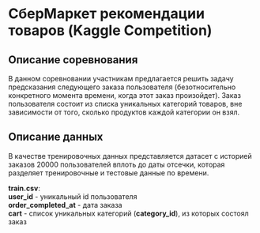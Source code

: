 # СберМаркет рекомендации товаров (Kaggle Competition)

## Описание соревнования

В данном соревновании участникам предлагается решить задачу предсказания следующего заказа пользователя (безотносительно конкретного момента времени, когда этот заказ произойдет). Заказ пользователя состоит из списка уникальных категорий товаров, вне зависимости от того, сколько продуктов каждой категории он взял.

## Описание данных
В качестве тренировочных данных представляется датасет с историей заказов 20000 пользователей вплоть до даты отсечки, которая разделяет тренировочные и тестовые данные по времени.

**train.csv**:  
**user_id** - уникальный id пользователя  
**order_completed_at** - дата заказа  
**cart** - список уникальных категорий (**category_id**), из которых состоял заказ  
